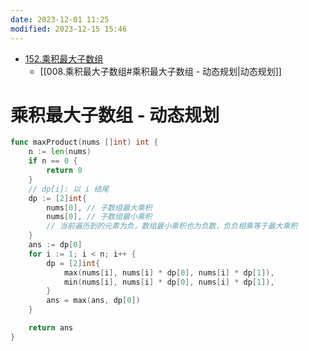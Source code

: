 ```yaml
---
date: 2023-12-01 11:25
modified: 2023-12-15 15:46
---
```

- [152.乘积最大子数组](https://leetcode.cn/problems/maximum-product-subarray/)
	- [[008.乘积最大子数组#乘积最大子数组 - 动态规划|动态规划]]

# 乘积最大子数组 - 动态规划

```go
func maxProduct(nums []int) int {
	n := len(nums)
	if n == 0 {
		return 0
	}
	// dp[i]: 以 i 结尾
	dp := [2]int{
		nums[0], // 子数组最大乘积
		nums[0], // 子数组最小乘积
		// 当前遍历到的元素为负，数组最小乘积也为负数，负负相乘等于最大乘积
	}
	ans := dp[0]
	for i := 1; i < n; i++ {
		dp = [2]int{
			max(nums[i], nums[i] * dp[0], nums[i] * dp[1]),
			min(nums[i], nums[i] * dp[0], nums[i] * dp[1]),
		}
		ans = max(ans, dp[0])
	}

	return ans
}
```
